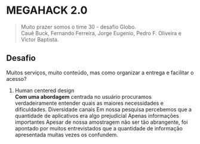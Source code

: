 <html>
    <head>
        <meta name="viewport" content="width=device-width, initial-scale=1">
    </head>
    <body>
        <div id='content'>
            <h1>MEGAHACK 2.0</h1>
            <blockquote>
                <p>Muito prazer somos o time 30 - desafio Globo.<br/>
                Cauê Buck, Fernando Ferreira, Jorge Eugenio, Pedro F. Oliveira e Victor Baptista.</p>
            </blockquote>
            <h2>Desafio</h2>
            <p>Muitos serviços, muito conteúdo, mas como organizar a entrega e facilitar o acesso?</p>       
            <ol>
                <li>Human centered design</li>
                <strong>Com uma abordagem</strong> centrada no usuário procuramos verdadeiramente entender quais as maiores necessidades e dificuldades.
            Diversidade canais
            Em nossa pesquisa percebemos que a quantidade de aplicativos era algo prejudicial
            Apenas informações importantes Apesar de nossa amostragem não ser tão abrangente, foi apontado por muitos entrevistados que a quantidade de informação apresentada muitas vezes os confundem.
            </ol>            
        </div>
    </body>
</html>

